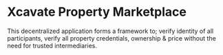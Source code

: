 # Xcavate Property Marketplace

This decentralized application forms a framework to; verify identity of all participants, verify all property credentials, ownership & price without the need for trusted intermediaries.
